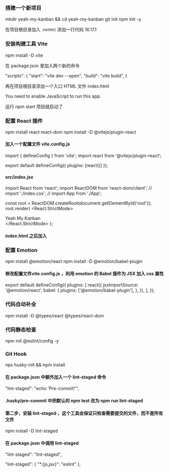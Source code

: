 ### 搭建一个新项目

mkdir yeah-my-kanban && cd yeah-my-kanban
git init
npm init -y

在项目根目录加入 .nvmrc 添加一行代码 16.17.1

### 安装构建工具 Vite

npm install -D vite

在 package.json 里加入两个新的命令

"scripts": {
"start": "vite dev --open",
"build": "vite build",
}

再在项目根目录添加一个入口 HTML 文件 index.html


<!DOCTYPE html>
<html lang="en">
  <head>
    <meta charset="utf-8" />
    <meta name="viewport" content="width=device-width, initial-scale=1" />
    <title>React App</title>
  </head>
  <body>
    <noscript>You need to enable JavaScript to run this app.</noscript>
    <div id="root"></div>
  </body>
  <script type="module" src="./src/index.jsx"></script>
</html>

运行 npm start 项目就启动了


### 配置 React 插件


npm install react react-dom
npm install -D @vitejs/plugin-react

#### 加入一个配置文件 vite.config.js


import { defineConfig } from 'vite';
import react from '@vitejs/plugin-react';

export default defineConfig({
  plugins: [react()]
});



#### src/index.jsx


import React from 'react';
import ReactDOM from 'react-dom/client';
// import './index.css';
// import App from './App';

const root = ReactDOM.createRoot(document.getElementById('root'));
root.render(
  <React.StrictMode>
    <div>Yeah My Kanban</div>
  </React.StrictMode>
);


#### index.html </body>之后加入

 <script type="module" src="./src/index.jsx"></script>





### 配置 Emotion

npm install @emotion/react
npm install -D @emotion/babel-plugin




#### 修改配置文件vite.config.js ，利用 emotion 的 Babel 插件为 JSX 加入 css 属性




export default defineConfig({
  plugins: [
    react({
      jsxImportSource: '@emotion/react',
      babel: {
        plugins: ['@emotion/babel-plugin'],
      },
    }),
  ],
});



### 代码自动补全

npm install -D @types/react @types/react-dom



### 代码静态检查

npm init @eslint/config -y





###  Git Hook

npx husky-init && npm install


#### 在 package.json 中额外加入一个 lint-staged 命令

"lint-staged": "echo 'Pre-commit!'",


#### .husky/pre-commit 中把默认的 npm test 改为 npm run lint-staged



#### 第二步，安装 lint-staged ，这个工具会保证只检查需要提交的文件，而不是所有文件

npm install -D lint-staged


#### 在 package.json 中调用 lint-staged

 "lint-staged": "lint-staged",

"lint-staged": {
    "*.{js,jsx}": "eslint"
  },